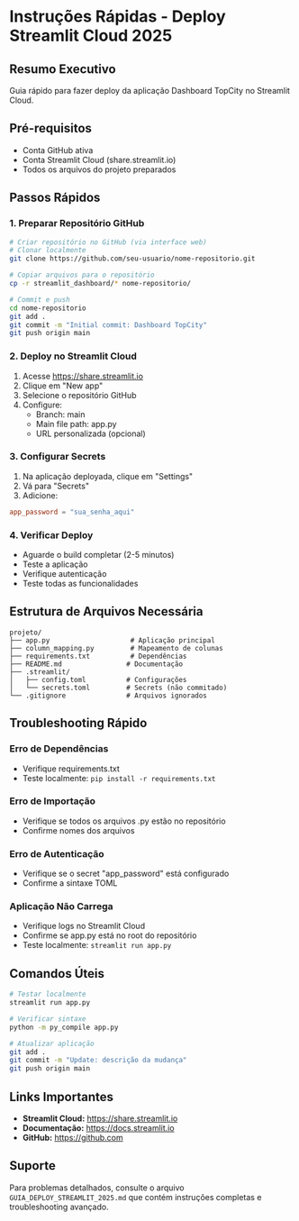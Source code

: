 # Instruções Rápidas - Deploy Streamlit Cloud 2025

## Resumo Executivo
Guia rápido para fazer deploy da aplicação Dashboard TopCity no Streamlit Cloud.

## Pré-requisitos
- Conta GitHub ativa
- Conta Streamlit Cloud (share.streamlit.io)
- Todos os arquivos do projeto preparados

## Passos Rápidos

### 1. Preparar Repositório GitHub
```bash
# Criar repositório no GitHub (via interface web)
# Clonar localmente
git clone https://github.com/seu-usuario/nome-repositorio.git

# Copiar arquivos para o repositório
cp -r streamlit_dashboard/* nome-repositorio/

# Commit e push
cd nome-repositorio
git add .
git commit -m "Initial commit: Dashboard TopCity"
git push origin main
```

### 2. Deploy no Streamlit Cloud
1. Acesse https://share.streamlit.io
2. Clique em "New app"
3. Selecione o repositório GitHub
4. Configure:
   - Branch: main
   - Main file path: app.py
   - URL personalizada (opcional)

### 3. Configurar Secrets
1. Na aplicação deployada, clique em "Settings"
2. Vá para "Secrets"
3. Adicione:
```toml
app_password = "sua_senha_aqui"
```

### 4. Verificar Deploy
- Aguarde o build completar (2-5 minutos)
- Teste a aplicação
- Verifique autenticação
- Teste todas as funcionalidades

## Estrutura de Arquivos Necessária
```
projeto/
├── app.py                    # Aplicação principal
├── column_mapping.py         # Mapeamento de colunas
├── requirements.txt          # Dependências
├── README.md                # Documentação
├── .streamlit/
│   ├── config.toml          # Configurações
│   └── secrets.toml         # Secrets (não commitado)
└── .gitignore               # Arquivos ignorados
```

## Troubleshooting Rápido

### Erro de Dependências
- Verifique requirements.txt
- Teste localmente: `pip install -r requirements.txt`

### Erro de Importação
- Verifique se todos os arquivos .py estão no repositório
- Confirme nomes dos arquivos

### Erro de Autenticação
- Verifique se o secret "app_password" está configurado
- Confirme a sintaxe TOML

### Aplicação Não Carrega
- Verifique logs no Streamlit Cloud
- Confirme se app.py está no root do repositório
- Teste localmente: `streamlit run app.py`

## Comandos Úteis
```bash
# Testar localmente
streamlit run app.py

# Verificar sintaxe
python -m py_compile app.py

# Atualizar aplicação
git add .
git commit -m "Update: descrição da mudança"
git push origin main
```

## Links Importantes
- **Streamlit Cloud:** https://share.streamlit.io
- **Documentação:** https://docs.streamlit.io
- **GitHub:** https://github.com

## Suporte
Para problemas detalhados, consulte o arquivo `GUIA_DEPLOY_STREAMLIT_2025.md` que contém instruções completas e troubleshooting avançado.

